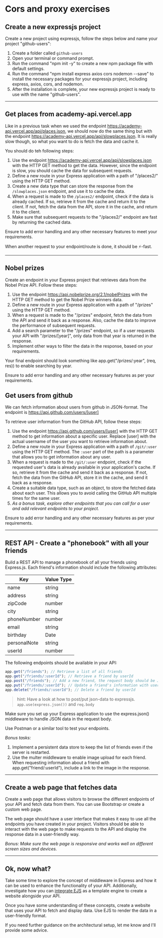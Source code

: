 # Cors and proxy exercises

## Create a new expressjs project

Create a new project using expressjs, follow the steps below and name your project "github-users":

1. Create a folder called `github-users`
1. Open your terminal or command prompt.
1. Run the command "npm init -y" to create a new npm package file with default settings.
1. Run the command "npm install express axios cors nodemon --save" to install the necessary packages for your expressjs project, including express, axios, cors, and nodemon.
1. After the installation is complete, your new expressjs project is ready to use with the name "github-users".

---

## Get places from academy-api.vercel.app

Like in a previous task when we used the endpoint https://academy-api.vercel.app/api/places.json, we should now do the same thing but with the endpoint https://academy-api.vercel.app/api/slowplaces.json. It is really slow though, so what you want to do is fetch the data and cache it.

You should do teh following steps:

1. Use the endpoint https://academy-api.vercel.app/api/slowplaces.json with the HTTP GET method to get the data. However, since the endpoint is slow, you should cache the data for subsequent requests.
1. Define a new route in your Express application with a path of "/places2/" using the HTTP GET method.
1. Create a new data type that can store the response from the `/slowplaces.json` endpoint, and use it to cache the data.
1. When a request is made to the `/places2/` endpoint, check if the data is already cached. If so, retrieve it from the cache and return it to the client. If not, fetch the data from the API, store it in the cache, and return it to the client.
1. Make sure that subsequent requests to the "/places2/" endpoint are fast by returning the cached data.

Ensure to add error handling and any other necessary features to meet your requirements.

When another request to your endpoint/route is done, it should be ⚡-fast.

---

## Nobel prizes

Create an endpoint in your Express project that retrieves data from the Nobel Prize API. Follow these steps:

1. Use the endpoint https://api.nobelprize.org/2.1/nobelPrizes with the HTTP GET method to get the Nobel Prize winners data.
1. Define a new route in your Express application with a path of "/prizes" using the HTTP GET method.
1. When a request is made to the "/prizes" endpoint, fetch the data from the API and send it back as a response. Also, cache the data to improve the performance of subsequent requests.
1. Add a search parameter to the "/prizes" endpoint, so if a user requests your API with "/prizes/[year]", only data from that year is returned in the response.
1. Implement other ways to filter the data in the response, based on your requirements.

Your final endpoint should look something like app.get("/prizes/:year", (req, res)) to enable searching by year.

Ensure to add error handling and any other necessary features as per your requirements.

## Get users from github

We can fetch information about users from github in JSON-format. The endpoint is https://api.github.com/users/[user]

To retrieve user information from the GitHub API, follow these steps:

1. Use the endpoint https://api.github.com/users/[user] with the HTTP GET method to get information about a specific user. Replace [user] with the actual username of the user you want to retrieve information about.
1. Define a new route in your Express application with a path of `/git/:user` using the HTTP GET method. The `:user` part of the path is a parameter that allows you to get information about any user.
1. When a request is made to the `/git/:user` endpoint, check if the requested user's data is already available in your application's cache. If so, retrieve it from the cache and send it back as a response. If not, fetch the data from the GitHub API, store it in the cache, and send it back as a response.
1. Create a suitable data type, such as an object, to store the fetched data about each user. This allows you to avoid calling the GitHub API multiple times for the same user.
1. _As a bonus task, explore other endpoints that you can call for a user and add relevant endpoints to your project._

Ensure to add error handling and any other necessary features as per your requirements.

---

## REST API - Create a "phonebook" with all your friends

Build a REST API to manage a phonebook of all your friends using Express.js. Each friend's information should include the following attributes:

| Key          | Value Type |
| ------------ | ---------- |
| name         | string     |
| address      | string     |
| zipCode      | number     |
| city         | string     |
| phoneNumber  | number     |
| email        | string     |
| birthday     | Date       |
| personalNote | string     |
| userId       | number     |

The following endpoints should be available in your API:

```javascript
app.get("/friends"); // Retrieve a list of all friends
app.get("/friends/:userId"); // Retrieve a friend by userId
app.post("/friends"); // Add a new friend, the request body should be JSON
app.put("/friends/:userId"); // Update a friend's information with userId, the request body should be JSON
app.delete("/friends/:userId"); // Delete a friend by userId
```

> hint: Have a look at how to post/put json-data to expressjs. `app.use(express.json())` and `req.body`

Make sure you set up your Express application to use the express.json() middleware to handle JSON data in the request body.

Use Postman or a similar tool to test your endpoints.

_Bonus tasks:_

1. Implement a persistent data store to keep the list of friends even if the server is restarted.
1. Use the multer middleware to enable image upload for each friend. When requesting information about a friend with app.get("friend/:userId"), include a link to the image in the response.

---

## Create a web page that fetches data

Create a web page that allows visitors to browse the different endpoints of your API and fetch data from them. You can use Bootstrap or create a custom web page.

The web page should have a user interface that makes it easy to use all the endpoints you have created in your project. Visitors should be able to interact with the web page to make requests to the API and display the response data in a user-friendly way.

_Bonus: Make sure the web page is responsive and works well on different screen sizes and devices._

---

## Ok, now what?

Take some time to explore the concept of middleware in Express and how it can be used to enhance the functionality of your API.
Additionally, investigate how you can [integrate EJS](https://blog.logrocket.com/how-to-use-ejs-template-node-js-application/) as a template engine to create a website alongside your API.

Once you have some understanding of these concepts, create a website that uses your API to fetch and display data. Use EJS to render the data in a user-friendly format.

If you need further guidance on the architectural setup, let me know and I'll provide some advice.
